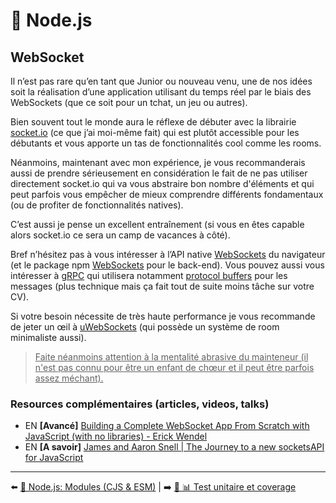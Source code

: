 # 🐢 Node.js

## WebSocket

Il n’est pas rare qu’en tant que Junior ou nouveau venu, une de nos idées soit la réalisation d’une application utilisant du temps réel par le biais des WebSockets (que ce soit pour un tchat, un jeu ou autres).

Bien souvent tout le monde aura le réflexe de débuter avec la librairie [socket.io](https://socket.io/) (ce que j’ai moi-même fait) qui est plutôt accessible pour les débutants et vous apporte un tas de fonctionnalités cool comme les rooms.

Néanmoins, maintenant avec mon expérience, je vous recommanderais aussi de prendre sérieusement en considération le fait de ne pas utiliser directement socket.io qui va vous abstraire bon nombre d'éléments et qui peut parfois vous empêcher de mieux comprendre différents fondamentaux (ou de profiter de fonctionnalités natives).

C’est aussi je pense un excellent entraînement (si vous en êtes capable alors socket.io ce sera un camp de vacances à côté).

Bref n’hésitez pas à vous intéresser à l’API native [WebSockets](https://developer.mozilla.org/fr/docs/Web/API/WebSockets_API) du navigateur (et le package npm [WebSockets](https://www.npmjs.com/package/websocket) pour le back-end). Vous pouvez aussi vous intéresser à [gRPC](https://www.youtube.com/watch?v=fl9AZieRUaw) qui utilisera notamment [protocol buffers](https://developers.google.com/protocol-buffers) pour les messages (plus technique mais ça fait tout de suite moins tâche sur votre CV).

Si votre besoin nécessite de très haute performance je vous recommande de jeter un œil à [uWebSockets](https://github.com/uNetworking/uWebSockets.js) (qui possède un système de room minimaliste aussi).

> <u>Faite néanmoins attention à la mentalité abrasive du mainteneur (il n'est pas connu pour être un enfant de chœur et il peut être parfois assez méchant).</u>

### Resources complémentaires (articles, videos, talks)

- EN **[Avancé]** [Building a Complete WebSocket App From Scratch with JavaScript (with no libraries) - Erick Wendel](https://www.youtube.com/watch?v=qFoFKLI3O8w)
- EN **[A savoir]** [James and Aaron Snell | The Journey to a new socketsAPI for JavaScript](https://www.youtube.com/watch?v=R0yh-E-f_dY&list=PL0CdgOSSGlBYI7_e6Zs4kFSXL9LvOn8gM&index=7)

---

⬅️ [🐢 Node.js: Modules (CJS & ESM)](./10-modules.md) |
➡️ [🐢 📊 Test unitaire et coverage](./12-test-unitaire-et-coverage.md)
